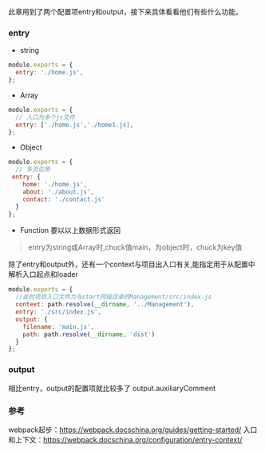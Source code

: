 此章用到了两个配置项entry和output，接下来具体看看他们有些什么功能。

### entry
- string
```JavaScript
module.exports = {
  entry: './home.js',
};
```
- Array
```JavaScript
module.exports = {
  // 入口为多个js文件
  entry: ['./home.js','./home1.js],
};
```
- Object
```JavaScript
module.exports = {
  // 多页应用
 entry: {
    home: './home.js',
    about: './about.js',
    contact: './contact.js'
  }
};
```
- Function
要以以上数据形式返回
>entry为string或Array时,chuck值main，为object时，chuck为key值

除了entry和output外，还有一个context与项目出入口有关,能指定用于从配置中解析入口起点和loader

```JavaScript
module.exports = {
  //此时项目入口文件为与start同级目录的Management/src/index.js
  context: path.resolve(__dirname, '../Management'),
  entry: './src/index.js',
  output: {
    filename: 'main.js',
    path: path.resolve(__dirname, 'dist')
  }
};
```

### output
相比entry，output的配置项就比较多了
output.auxiliaryComment 

### 参考
webpack起步：https://webpack.docschina.org/guides/getting-started/
入口和上下文：https://webpack.docschina.org/configuration/entry-context/